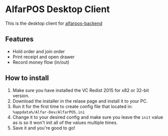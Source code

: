 # AlfarPOS Desktop Client

This is the desktop client for [alfarpos-backend](https://github.com/almanalfaruq/alfarpos-backend)

## Features

- Hold order and join order
- Print receipt and open drawer
- Record money flow (in/out)

## How to install

1. Make sure you have installed the VC Redist 2015 for x82 or 32-bit version.
2. Download the installer in the relase page and install it to your PC.
3. Run it for the first time to create config file that located in: `%appdata%/Alfar-Dev/AlfarPOS.ini`
4. Change it to your desired config and make sure you leave the `init` value as is so it won't init all of the values multiple times.
5. Save it and you're good to go!
